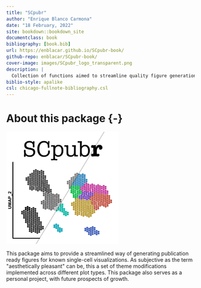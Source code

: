 ```yaml
--- 
title: "SCpubr"
author: "Enrique Blanco Carmona"
date: "18 February, 2022"
site: bookdown::bookdown_site
documentclass: book
bibliography: [book.bib]
url: https://enblacar.github.io/SCpubr-book/
github-repo: enblacar/SCpubr-book/
cover-image: images/SCpubr_logo_transparent.png
description: |
  Collection of functions aimed to streamline quality figure generation for Single Cell transcriptomics experiments.
biblio-style: apalike
csl: chicago-fullnote-bibliography.csl
---
```


# About this package {-}

<span class="border-0"><img src="images/SCpubr_logo_transparent.png" class="mx-auto d-block" width="300" height="300" alt="" style="box-shadow: none"/></span>


This package aims to provide a streamlined way of generating publication ready figures for known single-cell visualizations. As subjective as the term "aesthetically pleasant" can be, this a set of theme modifications implemented across different plot types. This package also serves as a personal project, with future prospects of growth.


